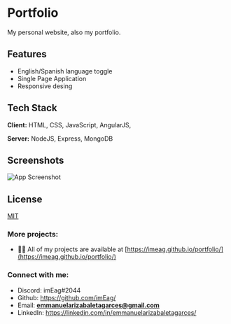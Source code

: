 
# Portfolio

My personal website, also my portfolio.


## Features

- English/Spanish language toggle
- Single Page Application
- Responsive desing


## Tech Stack

**Client:** HTML, CSS, JavaScript, AngularJS, 

**Server:** NodeJS, Express, MongoDB


## Screenshots

![App Screenshot](https://i.ibb.co/vLr7x4c/fgf.png)


## License

[MIT](https://choosealicense.com/licenses/mit/)


### More projects:

- 👨‍💻 All of my projects are available at [https://imeag.github.io/portfolio/](https://imeag.github.io/portfolio/)

### Connect with me:

- Discord: imEag#2044
- Github: https://github.com/imEag/
- Email: **emmanuelarizabaletagarces@gmail.com**
- LinkedIn:  https://linkedin.com/in/emmanuelarizabaletagarces/

